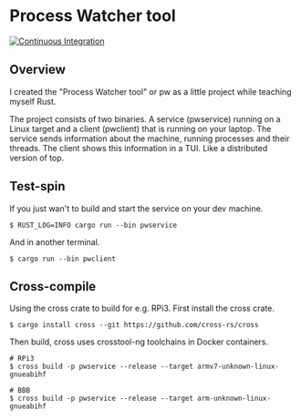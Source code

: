 # Process Watcher tool
[![Continuous Integration](https://github.com/ooonak/pw/actions/workflows/ci.yml/badge.svg)](https://github.com/ooonak/pw/actions/workflows/ci.yml)

## Overview

I created the "Process Watcher tool" or pw as a little project while teaching myself Rust.

The project consists of two binaries. A service (pwservice) running on a Linux target and a client (pwclient) that is running on your laptop. The service sends information about the machine, running processes and their threads. The client shows this information in a TUI. Like a distributed version of top.

## Test-spin

If you just wan't to build and start the service on your dev machine.

```
$ RUST_LOG=INFO cargo run --bin pwservice
```

And in another terminal.

```
$ cargo run --bin pwclient
```

## Cross-compile

Using the cross crate to build for e.g. RPi3. First install the cross crate.

```
$ cargo install cross --git https://github.com/cross-rs/cross
```

Then build, cross uses crosstool-ng toolchains in Docker containers.

```
# RPi3
$ cross build -p pwservice --release --target armv7-unknown-linux-gnueabihf

# BBB
$ cross build -p pwservice --release --target arm-unknown-linux-gnueabihf
```

